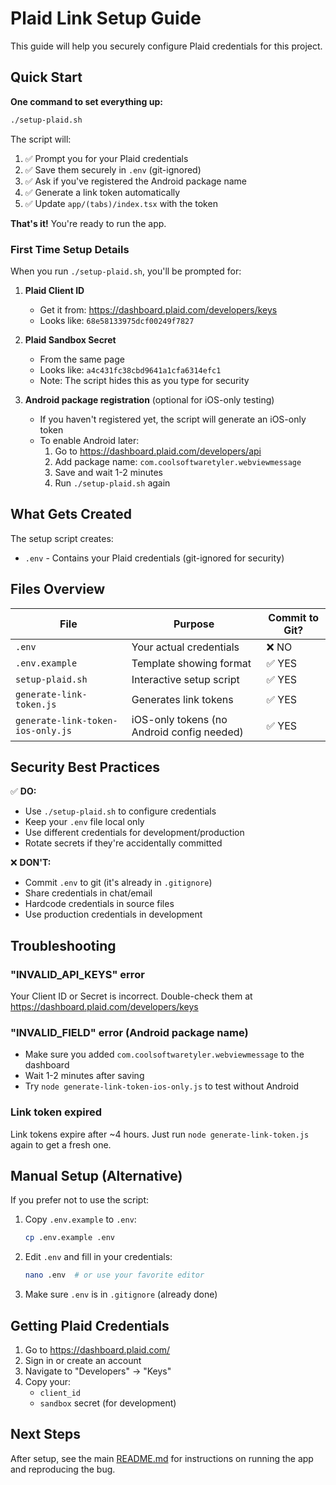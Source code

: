 # Plaid Link Setup Guide

This guide will help you securely configure Plaid credentials for this project.

## Quick Start

**One command to set everything up:**

```bash
./setup-plaid.sh
```

The script will:
1. ✅ Prompt you for your Plaid credentials
2. ✅ Save them securely in `.env` (git-ignored)
3. ✅ Ask if you've registered the Android package name
4. ✅ Generate a link token automatically
5. ✅ Update `app/(tabs)/index.tsx` with the token

**That's it!** You're ready to run the app.

### First Time Setup Details

When you run `./setup-plaid.sh`, you'll be prompted for:

1. **Plaid Client ID**
   - Get it from: https://dashboard.plaid.com/developers/keys
   - Looks like: `68e58133975dcf00249f7827`

2. **Plaid Sandbox Secret**
   - From the same page
   - Looks like: `a4c431fc38cbd9641a1cfa6314efc1`
   - Note: The script hides this as you type for security

3. **Android package registration** (optional for iOS-only testing)
   - If you haven't registered yet, the script will generate an iOS-only token
   - To enable Android later:
     1. Go to https://dashboard.plaid.com/developers/api
     2. Add package name: `com.coolsoftwaretyler.webviewmessage`
     3. Save and wait 1-2 minutes
     4. Run `./setup-plaid.sh` again

## What Gets Created

The setup script creates:
- `.env` - Contains your Plaid credentials (git-ignored for security)

## Files Overview

| File | Purpose | Commit to Git? |
|------|---------|----------------|
| `.env` | Your actual credentials | ❌ NO |
| `.env.example` | Template showing format | ✅ YES |
| `setup-plaid.sh` | Interactive setup script | ✅ YES |
| `generate-link-token.js` | Generates link tokens | ✅ YES |
| `generate-link-token-ios-only.js` | iOS-only tokens (no Android config needed) | ✅ YES |

## Security Best Practices

✅ **DO:**
- Use `./setup-plaid.sh` to configure credentials
- Keep your `.env` file local only
- Use different credentials for development/production
- Rotate secrets if they're accidentally committed

❌ **DON'T:**
- Commit `.env` to git (it's already in `.gitignore`)
- Share credentials in chat/email
- Hardcode credentials in source files
- Use production credentials in development

## Troubleshooting

### "INVALID_API_KEYS" error
Your Client ID or Secret is incorrect. Double-check them at https://dashboard.plaid.com/developers/keys

### "INVALID_FIELD" error (Android package name)
- Make sure you added `com.coolsoftwaretyler.webviewmessage` to the dashboard
- Wait 1-2 minutes after saving
- Try `node generate-link-token-ios-only.js` to test without Android

### Link token expired
Link tokens expire after ~4 hours. Just run `node generate-link-token.js` again to get a fresh one.

## Manual Setup (Alternative)

If you prefer not to use the script:

1. Copy `.env.example` to `.env`:
   ```bash
   cp .env.example .env
   ```

2. Edit `.env` and fill in your credentials:
   ```bash
   nano .env  # or use your favorite editor
   ```

3. Make sure `.env` is in `.gitignore` (already done)

## Getting Plaid Credentials

1. Go to https://dashboard.plaid.com/
2. Sign in or create an account
3. Navigate to "Developers" → "Keys"
4. Copy your:
   - `client_id`
   - `sandbox` secret (for development)

## Next Steps

After setup, see the main [README.md](./README.md) for instructions on running the app and reproducing the bug.
